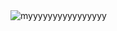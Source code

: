 
<div>
  <a href="/">
    <img align="right" alt="myyyyyyyyyyyyyyyy" src="https://github.com/abhisheknaiidu/abhisheknaiidu/blob/master/code.gif?raw=true" width="100%" height="400" />
  </a>
</div>

<pre>  
- 👋 Hi, I’m @soomtochukwu

- 👀 I’m interested in web2 and web3

- 🌱 I’m a practicing web3 [developer](https://www.linkedin.com/in/somtochukwu-ko/)

- 💞️ I’m seeking a challenging
position with seasoned professionals and clients in a fast-paced environment

- 📫 How to reach me: 
    - <a href="https://x.com/tweetSomto">𝕏</a>
    - <a href="https://wa.me/2348165261759"> ![WhatsApp logo](https://github.com/soomtochukwu/soomtochukwu/blob/main/wl.png) </a>
  ![WhatsApp logo](https://github.com/soomtochukwu/soomtochukwu/blob/main/wl.png)
</pre>

<!---
soomtochukwu/soomtochukwu is a ✨ special ✨ repository because its `README.md` (this file) appears on your GitHub profile.
You can click the Preview link to take a look at your changes.
--->
